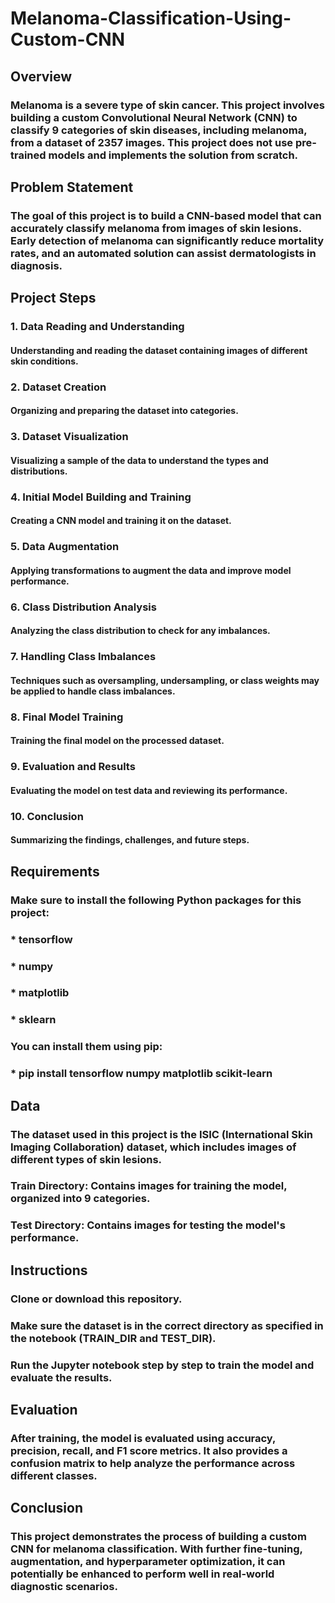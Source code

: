 # Melanoma-Classification-Using-Custom-CNN

## Overview
### Melanoma is a severe type of skin cancer. This project involves building a custom Convolutional Neural Network (CNN) to classify 9 categories of skin diseases, including melanoma, from a dataset of 2357 images. This project does not use pre-trained models and implements the solution from scratch.

## Problem Statement
### The goal of this project is to build a CNN-based model that can accurately classify melanoma from images of skin lesions. Early detection of melanoma can significantly reduce mortality rates, and an automated solution can assist dermatologists in diagnosis.

## Project Steps
### 1. Data Reading and Understanding
#### Understanding and reading the dataset containing images of different skin conditions.

### 2. Dataset Creation
#### Organizing and preparing the dataset into categories.

### 3. Dataset Visualization
#### Visualizing a sample of the data to understand the types and distributions.

### 4. Initial Model Building and Training
#### Creating a CNN model and training it on the dataset.

### 5. Data Augmentation
#### Applying transformations to augment the data and improve model performance.

### 6. Class Distribution Analysis
#### Analyzing the class distribution to check for any imbalances.

### 7. Handling Class Imbalances
#### Techniques such as oversampling, undersampling, or class weights may be applied to handle class imbalances.

### 8. Final Model Training
#### Training the final model on the processed dataset.

### 9. Evaluation and Results
#### Evaluating the model on test data and reviewing its performance.

### 10. Conclusion
#### Summarizing the findings, challenges, and future steps.

## Requirements
### Make sure to install the following Python packages for this project:
### * tensorflow
### * numpy
### * matplotlib
### * sklearn

### You can install them using pip:
### * pip install tensorflow numpy matplotlib scikit-learn

## Data
### The dataset used in this project is the ISIC (International Skin Imaging Collaboration) dataset, which includes images of different types of skin lesions.

### Train Directory: Contains images for training the model, organized into 9 categories.
### Test Directory: Contains images for testing the model's performance.

## Instructions
### Clone or download this repository.
### Make sure the dataset is in the correct directory as specified in the notebook (TRAIN_DIR and TEST_DIR).
### Run the Jupyter notebook step by step to train the model and evaluate the results.

## Evaluation
### After training, the model is evaluated using accuracy, precision, recall, and F1 score metrics. It also provides a confusion matrix to help analyze the performance across different classes.

## Conclusion
### This project demonstrates the process of building a custom CNN for melanoma classification. With further fine-tuning, augmentation, and hyperparameter optimization, it can potentially be enhanced to perform well in real-world diagnostic scenarios.
